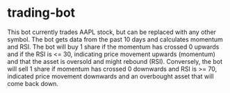 # trading-bot

This bot currently trades AAPL stock, but can be replaced with any other symbol. The bot gets data from the past 10 days and calculates momentum and RSI. The bot will buy 1 share if the momentum has crossed 0 upwards and if the RSI is <= 30, indicating price movement upwards (momentum) and that the asset is oversold and might rebound (RSI). Conversely, the bot will sell 1 share if momentum has crossed 0 downwards and RSI is >= 70, indicated price movement downwards and an overbought asset that will come back down. 
